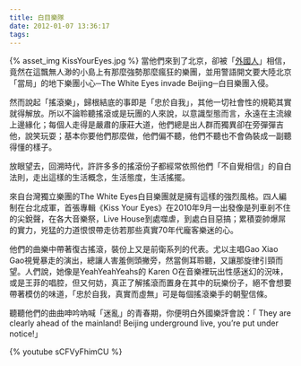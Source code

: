 ```yaml
---
title: 白目樂隊
date: 2012-01-07 13:36:17
tags:
---
```

{% asset_img KissYourEyes.jpg %}
當他們來到了北京，卻被「[外國人](http://beijingdaze.com/tunes/2010/04/08/the-white-eyes-band-live-mao-livehouse-beijing/)」相信，竟然在這飄無人渺的小島上有那麼強勢那麼瘋狂的樂團，並用警語開文要大陸北京「當局」的地下樂團小心─The White Eyes invade Beijing─白目樂團入侵。
<!-- more -->
然而說起「搖滾樂」，歸根結底的事即是「忠於自我」，其他一切社會性的規範其實就得解放。所以不論聆聽搖滾或是玩團的人來說，以意識型態而言，永遠在主流線上邊緣化；每個人走得是嚴肅的康莊大道，他們總是出人群而獨異卻在旁彈彈吉他，說笑玩耍；基本你要他們那麼做，他們偏不聽，他們不聽也不會偽裝成一副聽得懂的樣子。

放眼望去，回溯時代，許許多多的搖滾份子都經常依照他們「不自覺相信」的自白法則，走出這樣的生活概念，生活態度，生活搖擺。

來自台灣獨立樂團的The White Eyes白目樂團就是擁有這樣的強烈風格。四人編制在台北成軍，首張專輯《Kiss Your Eyes》在2010年9月一出發像是列車剎不住的尖銳聲，在各大音樂祭，Live House到處噬虐，到處白目惡搞；累積耍帥爆屌的實力，兇猛的力道恨恨帶走彷若那些真實70年代龐客樂迷的心。

他們的曲樂中帶著復古搖滾，裝份上又是前衛系列的代表。尤以主唱Gao Xiao Gao視覺暴走的演出，總讓人害羞側頭撇旁，然當側耳聆聽，又讓那旋律引頸而望。人們說，她像是YeahYeahYeahs的 Karen O在音樂裡玩出性感迷幻的況味，或是王菲的唱腔，但又何妨，真正了解搖滾而置身在其中的玩樂份子，絕不會想要帶著模仿的味道，「忠於自我，真實而虛無」可是每個搖滾樂手的朝聖信條。

聽聽他們的曲曲呻吟吶喊「迷亂」的青春期，你便明白外國樂評會說：「 They are clearly ahead of the mainland! Beijing underground live, you’re put under notice!」

{% youtube sCFVyFhimCU %}